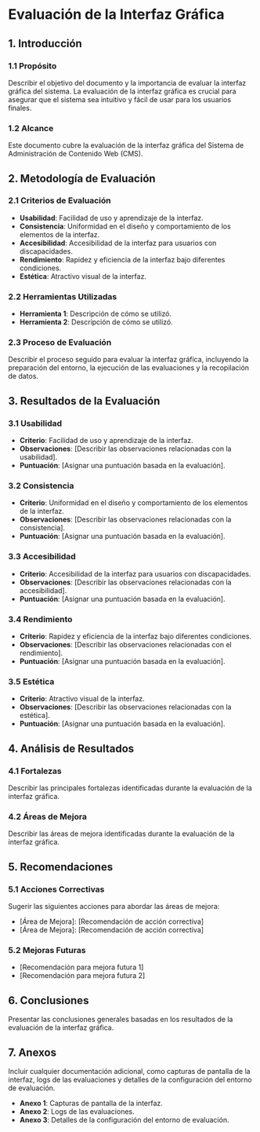 # Evaluación de la Interfaz Gráfica

## 1. Introducción
### 1.1 Propósito
Describir el objetivo del documento y la importancia de evaluar la interfaz gráfica del sistema. La evaluación de la interfaz gráfica es crucial para asegurar que el sistema sea intuitivo y fácil de usar para los usuarios finales.

### 1.2 Alcance
Este documento cubre la evaluación de la interfaz gráfica del Sistema de Administración de Contenido Web (CMS).

## 2. Metodología de Evaluación
### 2.1 Criterios de Evaluación
- **Usabilidad**: Facilidad de uso y aprendizaje de la interfaz.
- **Consistencia**: Uniformidad en el diseño y comportamiento de los elementos de la interfaz.
- **Accesibilidad**: Accesibilidad de la interfaz para usuarios con discapacidades.
- **Rendimiento**: Rapidez y eficiencia de la interfaz bajo diferentes condiciones.
- **Estética**: Atractivo visual de la interfaz.

### 2.2 Herramientas Utilizadas
- **Herramienta 1**: Descripción de cómo se utilizó.
- **Herramienta 2**: Descripción de cómo se utilizó.

### 2.3 Proceso de Evaluación
Describir el proceso seguido para evaluar la interfaz gráfica, incluyendo la preparación del entorno, la ejecución de las evaluaciones y la recopilación de datos.

## 3. Resultados de la Evaluación
### 3.1 Usabilidad
- **Criterio**: Facilidad de uso y aprendizaje de la interfaz.
- **Observaciones**: [Describir las observaciones relacionadas con la usabilidad].
- **Puntuación**: [Asignar una puntuación basada en la evaluación].

### 3.2 Consistencia
- **Criterio**: Uniformidad en el diseño y comportamiento de los elementos de la interfaz.
- **Observaciones**: [Describir las observaciones relacionadas con la consistencia].
- **Puntuación**: [Asignar una puntuación basada en la evaluación].

### 3.3 Accesibilidad
- **Criterio**: Accesibilidad de la interfaz para usuarios con discapacidades.
- **Observaciones**: [Describir las observaciones relacionadas con la accesibilidad].
- **Puntuación**: [Asignar una puntuación basada en la evaluación].

### 3.4 Rendimiento
- **Criterio**: Rapidez y eficiencia de la interfaz bajo diferentes condiciones.
- **Observaciones**: [Describir las observaciones relacionadas con el rendimiento].
- **Puntuación**: [Asignar una puntuación basada en la evaluación].

### 3.5 Estética
- **Criterio**: Atractivo visual de la interfaz.
- **Observaciones**: [Describir las observaciones relacionadas con la estética].
- **Puntuación**: [Asignar una puntuación basada en la evaluación].

## 4. Análisis de Resultados
### 4.1 Fortalezas
Describir las principales fortalezas identificadas durante la evaluación de la interfaz gráfica.

### 4.2 Áreas de Mejora
Describir las áreas de mejora identificadas durante la evaluación de la interfaz gráfica.

## 5. Recomendaciones
### 5.1 Acciones Correctivas
Sugerir las siguientes acciones para abordar las áreas de mejora:
- [Área de Mejora]: [Recomendación de acción correctiva]
- [Área de Mejora]: [Recomendación de acción correctiva]

### 5.2 Mejoras Futuras
- [Recomendación para mejora futura 1]
- [Recomendación para mejora futura 2]

## 6. Conclusiones
Presentar las conclusiones generales basadas en los resultados de la evaluación de la interfaz gráfica.

## 7. Anexos
Incluir cualquier documentación adicional, como capturas de pantalla de la interfaz, logs de las evaluaciones y detalles de la configuración del entorno de evaluación.

- **Anexo 1**: Capturas de pantalla de la interfaz.
- **Anexo 2**: Logs de las evaluaciones.
- **Anexo 3**: Detalles de la configuración del entorno de evaluación.
